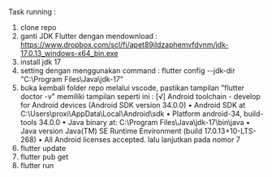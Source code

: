 Task running :

1. clone repo
2. ganti JDK Flutter dengan mendownload : https://www.dropbox.com/scl/fi/apet89ildzaphemvfdvnm/jdk-17.0.13_windows-x64_bin.exe
3. install jdk 17 
4. setting dengan menggunakan command : flutter config --jdk-dir "C:\Program Files\Java\jdk-17" 
5. buka kembali folder repo melalui vscode, pastikan tampilan "flutter doctor -v" memiliki tampilan seperti ini :
    [√] Android toolchain - develop for Android devices (Android SDK version 34.0.0)
    • Android SDK at C:\Users\proxi\AppData\Local\Android\sdk
    • Platform android-34, build-tools 34.0.0
    • Java binary at: C:\Program Files\Java\jdk-17\bin\java
    • Java version Java(TM) SE Runtime Environment (build 17.0.13+10-LTS-268)
    • All Android licenses accepted.
    lalu lanjutkan pada nomor 7
7. flutter update
8. flutter pub get
9. flutter run

